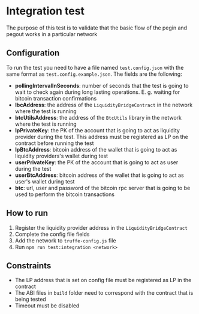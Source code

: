 # Integration test
The purpose of this test is to validate that the basic flow of the pegin and pegout works in a particular network

## Configuration
To run the test you need to have a file named `test.config.json` with the same format as `test.config.example.json`. The fields are the following:
- **pollingIntervalInSeconds**: number of seconds that the test is going to wait to check again during long lasting operations. E. g. waiting for bitcoin transaction confirmations
- **lbcAddress**: the address of the `LiquidityBridgeContract` in the network where the test is running
- **btcUtilsAddress**: the address of the `BtcUtils` library in the network where the test is running
- **lpPrivateKey**: the PK of the account that is going to act as liquidity provider during the test. This address must be registered as LP on the contract before running the test
- **lpBtcAddress**: bitcoin address of the wallet that is going to act as liquidity providers's wallet during test
- **userPrivateKey**: the PK of the account that is going to act as user during the test
- **userBtcAddress**: bitcoin address of the wallet that is going to act as user's wallet during test
- **btc**: url, user and password of the bitcoin rpc server that is going to be used to perform the bitcoin transactions

## How to run
1. Register the liquidity provider address in the `LiquidityBridgeContract`
2. Complete the config file fields
3. Add the network to `truffe-config.js` file
4. Run `npm run test:integration <network>`

## Constraints
- The LP address that is set on config file must be registered as LP in the contract
- The ABI files in `build` folder need to correspond with the contract that is being tested
- Timeout must be disabled